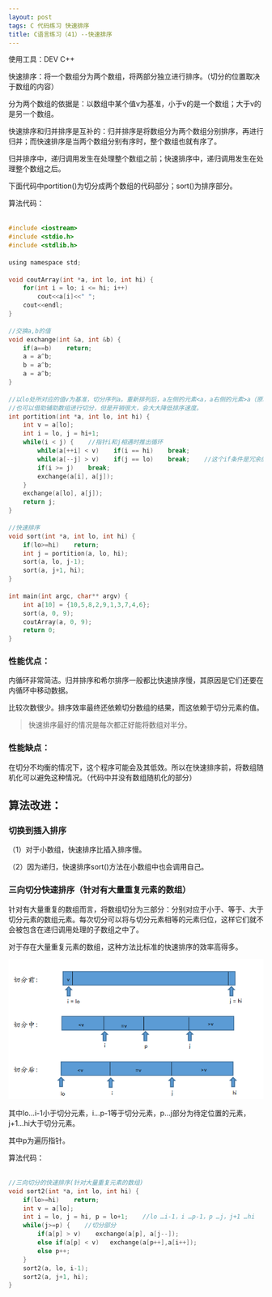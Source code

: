 ```yaml
---
layout: post
tags: C 代码练习 快速排序
title: C语言练习（41）--快速排序
---
```


使用工具：DEV C++

快速排序：将一个数组分为两个数组，将两部分独立进行排序。（切分的位置取决于数组的内容）

分为两个数组的依据是：以数组中某个值v为基准，小于v的是一个数组；大于v的是另一个数组。

快速排序和归并排序是互补的：归并排序是将数组分为两个数组分别排序，再进行归并；而快速排序是当两个数组分别有序时，整个数组也就有序了。

归并排序中，递归调用发生在处理整个数组之前；快速排序中，递归调用发生在处理整个数组之后。

下面代码中portition()为切分成两个数组的代码部分；sort()为排序部分。

算法代码：

```c

#include <iostream>
#include <stdio.h>
#include <stdlib.h>

using namespace std;

void coutArray(int *a, int lo, int hi) {
	for(int i = lo; i <= hi; i++)
		cout<<a[i]<<" ";
	cout<<endl;
}

//交换a,b的值 
void exchange(int &a, int &b) {
	if(a==b)    return;
	a = a^b;
	b = a^b;
	a = a^b;
}

//以lo处所对应的值v为基准，切分序列a。重新排列后，a左侧的元素<a，a右侧的元素>a（原地切分） 
//也可以借助辅助数组进行切分，但是开销很大，会大大降低排序速度。 
int portition(int *a, int lo, int hi) {
	int v = a[lo];
	int i = lo, j = hi+1; 
	while(i < j) {    //指针i和j相遇时推出循环 
		while(a[++i] < v)    if(i == hi)    break;
		while(a[--j] > v)    if(j == lo)    break;    //这个if条件是冗余的，因为当j == lo时 a[j] == v，这个if判断永远不会执行 
		if(i >= j)    break;
		exchange(a[i], a[j]);
	}
	exchange(a[lo], a[j]);
	return j;
}

//快速排序 
void sort(int *a, int lo, int hi) {
	if(lo>=hi)    return;
	int j = portition(a, lo, hi);
	sort(a, lo, j-1);
	sort(a, j+1, hi);
} 

int main(int argc, char** argv) {
	int a[10] = {10,5,8,2,9,1,3,7,4,6};
	sort(a, 0, 9);
	coutArray(a, 0, 9);
	return 0;
}

```

### 性能优点：

内循环非常简洁。归并排序和希尔排序一般都比快速排序慢，其原因是它们还要在内循环中移动数据。

比较次数很少。排序效率最终还依赖切分数组的结果，而这依赖于切分元素的值。

> 快速排序最好的情况是每次都正好能将数组对半分。

### 性能缺点：

在切分不均衡的情况下，这个程序可能会及其低效。所以在快速排序前，将数组随机化可以避免这种情况。（代码中并没有数组随机化的部分）

## 算法改进：

### 切换到插入排序

（1）对于小数组，快速排序比插入排序慢。

（2）因为递归，快速排序sort()方法在小数组中也会调用自己。

### 三向切分快速排序（针对有大量重复元素的数组）

针对有大量重复的数组而言，将数组切分为三部分：分别对应于小于、等于、大于切分元素的数组元素。每次切分可以将与切分元素相等的元素归位，这样它们就不会被包含在递归调用处理的子数组之中了。

对于存在大量重复元素的数组，这种方法比标准的快速排序的效率高得多。

![](/assets/img/2016-09-18-C41/1.png)

其中lo…i-1小于切分元素，i…p-1等于切分元素，p…j部分为待定位置的元素，j+1…hi大于切分元素。

其中p为遍历指针。

算法代码：

```c

//三向切分的快速排序(针对大量重复元素的数组)
void sort2(int *a, int lo, int hi) {
	if(lo>=hi)    return;
	int v = a[lo];
	int i = lo, j = hi, p = lo+1;    //lo …i-1，i …p-1，p …j，j+1 …hi
	while(j>=p) {    //切分部分 
		if(a[p] > v)	exchange(a[p], a[j--]);
		else if(a[p] < v)	exchange(a[p++],a[i++]);
		else p++;
	}
	sort2(a, lo, i-1);
	sort2(a, j+1, hi);
}

```